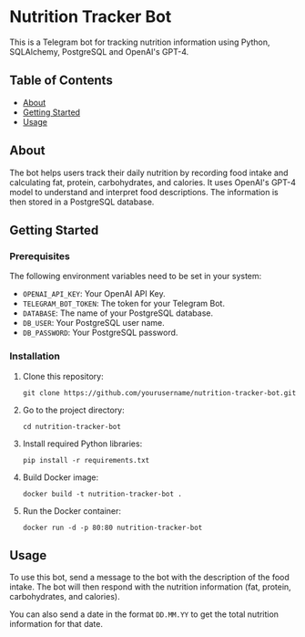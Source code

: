 # Nutrition Tracker Bot

This is a Telegram bot for tracking nutrition information using Python, SQLAlchemy, PostgreSQL and OpenAI's GPT-4.

## Table of Contents

- [About](#about)
- [Getting Started](#getting-started)
- [Usage](#usage)

## About

The bot helps users track their daily nutrition by recording food intake and calculating fat, protein, carbohydrates, and calories. It uses OpenAI's GPT-4 model to understand and interpret food descriptions. The information is then stored in a PostgreSQL database.

## Getting Started

### Prerequisites

The following environment variables need to be set in your system:

- `OPENAI_API_KEY`: Your OpenAI API Key.
- `TELEGRAM_BOT_TOKEN`: The token for your Telegram Bot.
- `DATABASE`: The name of your PostgreSQL database.
- `DB_USER`: Your PostgreSQL user name.
- `DB_PASSWORD`: Your PostgreSQL password.

### Installation

1. Clone this repository:

    ```
    git clone https://github.com/yourusername/nutrition-tracker-bot.git
    ```

2. Go to the project directory:

    ```
    cd nutrition-tracker-bot
    ```

3. Install required Python libraries:

    ```
    pip install -r requirements.txt
    ```

4. Build Docker image:

    ```
    docker build -t nutrition-tracker-bot .
    ```

5. Run the Docker container:

    ```
    docker run -d -p 80:80 nutrition-tracker-bot
    ```

## Usage

To use this bot, send a message to the bot with the description of the food intake. The bot will then respond with the nutrition information (fat, protein, carbohydrates, and calories).

You can also send a date in the format `DD.MM.YY` to get the total nutrition information for that date.

